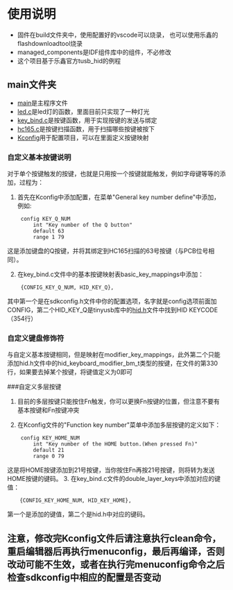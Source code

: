 # 使用说明
* 固件在build文件夹中，使用配置好的vscode可以烧录， 也可以使用乐鑫的flashdownloadtool烧录
* managed_components是IDF组件库中的组件，不必修改
* 这个项目基于乐鑫官方tusb_hid的例程
## main文件夹
* [main](main/tusb_hid_example_main.c)是主程序文件
* [led.c](main/led.c)是led灯的函数，里面目前只实现了一种灯光
* [key_bind.c](main/key_bind.c)是按键函数，用于实现按键的发送与绑定
* [hc165.c](main/hc165.c)是按键扫描函数，用于扫描哪些按键被按下
* [Kconfig](main/Kconfig)用于配置项目，可以在里面定义按键映射

### 自定义基本按键说明
对于单个按键触发的按键，也就是只用按一个按键就能触发，例如字母键等等的添加，过程为：
1. 首先在Kconfig中添加配置，在菜单"General key number define"中添加，例如:

        config KEY_Q_NUM
            int "Key number of the Q button"
            default 63
            range 1 79

这是添加键盘的Q按键，并将其绑定到HC165扫描的63号按键（与PCB位号相同）。

2. 在key_bind.c文件中的基本按键映射表basic_key_mappings中添加：

        {CONFIG_KEY_Q_NUM, HID_KEY_Q},

其中第一个是在sdkconfig.h文件中你的配置选项，名字就是config选项前面加CONFIG，第二个HID_KEY_Q是tinyusb库中的[hid.h](managed_components/espressif__tinyusb/src/class/hid/hid.h)文件中找到HID KEYCODE（354行）

### 自定义键盘修饰符
与自定义基本按键相同，但是映射在modifier_key_mappings，此外第二个只能添加hid.h文件中的hid_keyboard_modifier_bm_t类型的按键，在文件的第330行，如果要去掉某个按键，将键值定义为0即可

###自定义多层按键
1. 目前的多层按键只能按住Fn触发，你可以更换Fn按键的位置，但注意不要有基本按键和Fn按键冲突
2. 在Kconfig文件的"Function key number"菜单中添加多层按键的定义如下：

        config KEY_HOME_NUM
            int "Key number of the HOME button.(When pressed Fn)"
            default 21
            range 0 79

这是将HOME按键添加到21号按键，当你按住Fn再按21号按键，则将转为发送HOME按键的键码。
3. 在key_bind.c文件的double_layer_keys中添加对应的键值：

        {CONFIG_KEY_HOME_NUM, HID_KEY_HOME},

第一个是添加的键值，第二个是hid.h中对应的键码。

## 注意，修改完Kconfig文件后请注意执行clean命令，重启编辑器后再执行menuconfig，最后再编译，否则改动可能不生效，或者在执行完menuconfig命令之后检查sdkconfig中相应的配置是否变动



